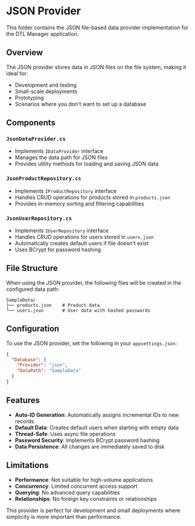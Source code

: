 # JSON Provider

This folder contains the JSON file-based data provider implementation for the DTL Manager application.

## Overview

The JSON provider stores data in JSON files on the file system, making it ideal for:
- Development and testing
- Small-scale deployments
- Prototyping
- Scenarios where you don't want to set up a database

## Components

### `JsonDataProvider.cs`
- Implements `IDataProvider` interface
- Manages the data path for JSON files
- Provides utility methods for loading and saving JSON data

### `JsonProductRepository.cs`
- Implements `IProductRepository` interface
- Handles CRUD operations for products stored in `products.json`
- Provides in-memory sorting and filtering capabilities

### `JsonUserRepository.cs`
- Implements `IUserRepository` interface
- Handles CRUD operations for users stored in `users.json`
- Automatically creates default users if file doesn't exist
- Uses BCrypt for password hashing

## File Structure

When using the JSON provider, the following files will be created in the configured data path:

```
SampleData/
├── products.json    # Product data
└── users.json       # User data with hashed passwords
```

## Configuration

To use the JSON provider, set the following in your `appsettings.json`:

```json
{
  "Database": {
    "Provider": "json",
    "DataPath": "SampleData"
  }
}
```

## Features

- **Auto-ID Generation**: Automatically assigns incremental IDs to new records
- **Default Data**: Creates default users when starting with empty data
- **Thread-Safe**: Uses async file operations
- **Password Security**: Implements BCrypt password hashing
- **Data Persistence**: All changes are immediately saved to disk

## Limitations

- **Performance**: Not suitable for high-volume applications
- **Concurrency**: Limited concurrent access support
- **Querying**: No advanced query capabilities
- **Relationships**: No foreign key constraints or relationships

This provider is perfect for development and small deployments where simplicity is more important than performance.
